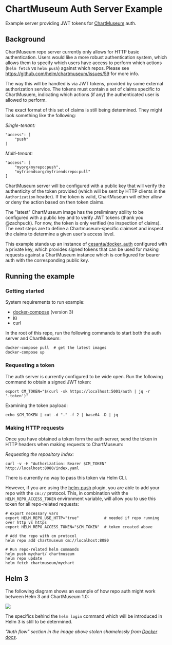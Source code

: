 # ChartMuseum Auth Server Example

Example server providing JWT tokens for [ChartMuseum](https://github.com/helm/chartmuseum) auth.

## Background

ChartMuseum repo server currently only allows for HTTP basic authentication. Users would like a more robust authentication system, which allows them to specify which users have access to perform which actions (`helm fetch` vs `helm push`) against which repos. Please see https://github.com/helm/chartmuseum/issues/59 for more info.

The way this will be handled is via JWT tokens, provided by some external authorization service. The tokens must contain a set of claims specific to ChartMusuem, indicating which actions (if any) the authenticated user is allowed to perform. 

The exact format of this set of claims is still being determined. They might look something like the following:

*Single-tenant:*

```
"access": [
    "push"
]
```

*Multi-tenant:*

```
"access": [
    "myorg/myrepo:push",
    "myfriendsorg/myfriendsrepo:pull"
]
```

ChartMuseum server will be configured with a public key that will verify the authenticity of the token provided (which will be sent by HTTP clients in the `Authorization` header). If the token is valid, ChartMuseum will either allow or deny the action based on then token claims.

The "latest" ChartMuseum image has the preliminary ability to be configured with a public key and to verify JWT tokens (thank you @zachpuck). For now, the token is only verified (no inspection of claims). The next steps are to define a Chartmuseum-specific claimset and inspect the claims to determine a given user's access level.

This example stands up an instance of [cesanta/docker_auth](https://github.com/cesanta/docker_auth) configured with a private key, which provides signed tokens that can be used for making requests against a ChartMuseum instance which is configured for bearer auth with the corresponding public key.

## Running the example

### Getting started

System requirements to run example:

- [docker-compose](https://docs.docker.com/compose/) (version 3)
- [jq](https://stedolan.github.io/jq/)
- curl

In the root of this repo, run the following commands to start both the auth server and ChartMuseum:

```
docker-compose pull  # get the latest images
docker-compose up
```

### Requesting a token

The auth server is currently configured to be wide open. Run the following command to obtain a signed JWT token:

```
export CM_TOKEN="$(curl -sk https://localhost:5001/auth | jq -r '.token')"
```

Examining the token payload:

```
echo $CM_TOKEN | cut -d "." -f 2 | base64 -D | jq
```

### Making HTTP requests

Once you have obtained a token form the auth server, send the token in HTTP headers when making requests to ChartMuseum:

*Requesting the repository index:*

```
curl -v -H "Authorization: Bearer $CM_TOKEN" http://localhost:8080/index.yaml
```

There is currently no way to pass this token via Helm CLI.

However, if you are using the [helm-push](https://github.com/chartmuseum/helm-push) plugin, you are able to add your repo with the `cm://` protocol. This, in combination with the `HELM_REPO_ACCESS_TOKEN` environment variable, will allow you to use this token for all repo-related requests:

```
# export necessary vars
export HELM_REPO_USE_HTTP="true"           # needed if repo running over http vs https
export HELM_REPO_ACCESS_TOKEN="$CM_TOKEN"  # token created above

# Add the repo with cm protocol
helm repo add chartmuseum cm://localhost:8080

# Run repo-related helm commands
helm push mychart/ chartmuseum
helm repo update
helm fetch chartmuseum/mychart
```

## Helm 3

The following diagram shows an example of how repo auth might work between Helm 3 and ChartMuseum 1.0:

<img src="https://github.com/chartmuseum/auth-server-example/raw/master/helm_cli_repo_auth.png">

The specifics behind the `helm login` command which will be introduced in Helm 3 is still to be determined.

*"Auth flow" section in the image above stolen shamelessly from [Docker docs](https://docs.docker.com/registry/spec/auth/token/).*
